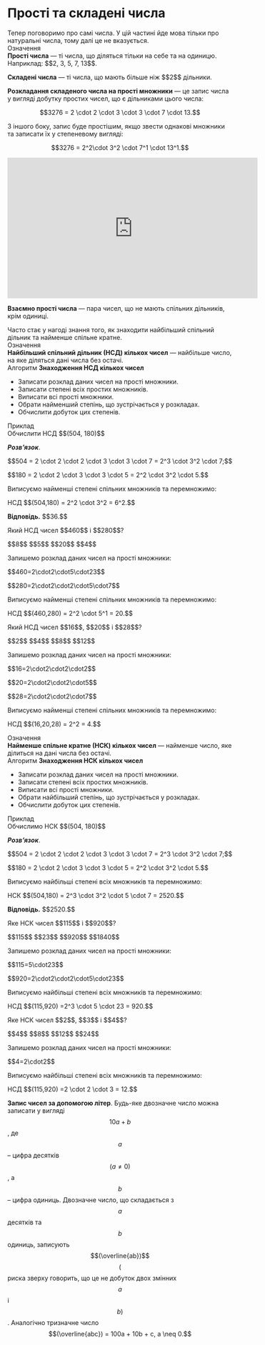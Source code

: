 # Простi та складенi числа

<div class="space">Тепер поговоримо про самi числа. У цiй частинi йде мова тiльки про натуральнi числа, тому далi це не вказується.</div>

<div class="space">
<div class="eoz-wrap">
<span class="eoz">Означення</span>
<div class="eoz-text">
<b>Простi числа</b> — тi числа, що дiляться тiльки на себе та на одиницю. Наприклад: $$2, 3, 5, 7, 13$$.
<p><b>Складенi числа</b> — тi числа, що мають бiльше нiж $$2$$ дiльники.</p>
</div>
</div>
</div>

<div class="space"><b>Розкладання складеного числа на простi множники</b> — це запис числа у виглядi добутку простих чисел, що є дiльниками цього числа:</div>

<p align="center">$$3276 = 2 \cdot 2 \cdot 3 \cdot 3 \cdot 7 \cdot 13.$$</p>

<div class="space">З iншого боку, запис буде простiшим, якщо звести однаковi множники та записати їх у степеневому виглядi:</div>

<p align="center">$$3276 = 2^2\cdot 3^2 \cdot 7^1 \cdot 13^1.$$</p>

<div class="fluidMedia">
<iframe align="center" width="560" height="315" src="https://www.youtube.com/embed/yX_KP2JlFg4" frameborder="0" allowfullscreen></iframe>
</div>
<div class="popup">
</div>

<div class="space"></div>

<b>Взаємно простi числа</b> — пара чисел, що не мають спiльних дiльникiв, крiм одиницi.

<div class="space">Часто стає у нагодi знання того, як знаходити найбiльший спiльний дiльник та найменше спiльне кратне.</div>

<div class="space">
<div class="eoz-wrap">
<span class="eoz">Означення</span>
<div class="eoz-text">
<b>Найбiльший спiльний дiльник (НСД) кiлькох чисел</b> — найбiльше число, на яке дiляться данi числа без остачi.
</div>
</div>
</div>

<div class="space">
<div class="alg-wrap">
<span class="alg">Алгоритм</span> <b>Знаходження НСД кiлькох чисел</b>
<div class="alg-text">
<ul>
<li>Записати розклад даних чисел на простi множники.</li>
<li>Записати степенi всiх простих множникiв.</li>
<li>Виписати всi простi множники.</li>
<li>Обрати найменший степiнь, що зустрiчається у розкладах.</li>
<li>Обчислити добуток цих степенiв.</li>
</ul>
</div>
</div>
</div>

<div class="space">
<div class="task-wrap">
<span class="task">Приклад</span>
<div class="task-text">
Обчислити НСД $$(504, 180)$$
<p>
<b><i>Розв’язок</i></b>.</p>
<p>
$$504 = 2 \cdot 2 \cdot 2 \cdot 3 \cdot 3 \cdot 7 = 2^3 \cdot 3^2 \cdot 7;$$</p>
<p>
$$180 = 2 \cdot 2 \cdot 3 \cdot 3 \cdot 5 = 2^2 \cdot 3^2 \cdot 5.$$</p>
<p>Виписуємо найменшi степенi спiльних множникiв та перемножимо:</p>
<p>НСД $$(504,180) = 2^2 \cdot 3^2 = 6^2.$$</p>
<b>Вiдповiдь.</b> $$36.$$
</div>
</div>
</div>

<quiz correctLabel="correct" incorrectLabel="incorrect" checkLabel="check">
    <question text="">
        <p>Який НСД чисел $$460$$ і $$280$$?</p>
        <answer>$$8$$</answer>
        <answer>$$5$$</answer>
        <answer correct>$$20$$</answer>
        <answer>$$4$$</answer>
    <explanation>
    <p>Запишемо розклад даних чисел на простi множники:</p>
    <p>$$460=2\cdot2\cdot5\cdot23$$</p>
    <p>$$280=2\cdot2\cdot2\cdot5\cdot7$$</p>
    <p>Виписуємо найменшi степенi спiльних множникiв та перемножимо:</p>
    <p>НСД $$(460,280) = 2^2 \cdot 5^1 = 20.$$</p>
    </explanation>
        </question>
     <question text="">
        <p>Який НСД чисел $$16$$, $$20$$ і $$28$$?</p>
        <answer>$$2$$</answer>
        <answer correct>$$4$$</answer>
        <answer>$$8$$</answer>
        <answer>$$12$$</answer>
    <explanation>
    <p>Запишемо розклад даних чисел на простi множники:</p>
    <p>$$16=2\cdot2\cdot2\cdot2$$</p>
    <p>$$20=2\cdot2\cdot2\cdot5$$</p>
    <p>$$28=2\cdot2\cdot2\cdot7$$</p>
    <p>Виписуємо найменшi степенi спiльних множникiв та перемножимо:</p>
    <p>НСД $$(16,20,28) = 2^2 = 4.$$</p>
    </explanation>
        </question>
</quiz>

<div class="space">
<div class="eoz-wrap">
<span class="eoz">Означення</span>
<div class="eoz-text">
<b>Найменше спiльне кратне (НСК) кiлькох чисел</b> — найменше число, яке дiлиться на данi числа без остачi.
</div>
</div>
</div>

<div class="space">
<div class="alg-wrap">
<span class="alg">Алгоритм</span> <b>Знаходження НСК кiлькох чисел</b>
<div class="alg-text">
<ul>
<li>Записати розклад даних чисел на простi множники.</li>
<li>Записати степенi всiх простих множникiв.</li>
<li>Виписати всi простi множники.</li>
<li>Обрати найбiльший степiнь, що зустрiчається у розкладах.</li>
<li>Обчислити добуток цих степенiв.</li>
</ul>
</div>
</div>
</div>

<div class="space">
<div class="task-wrap">
<span class="task">Приклад</span>
<div class="task-text">
Обчислимо НСК $$(504, 180)$$
<p>
<b><i>Розв’язок</i></b>.</p>
<p>
$$504 = 2 \cdot 2 \cdot 2 \cdot 3 \cdot 3 \cdot 7 = 2^3 \cdot 3^2 \cdot 7;$$</p>
<p>
$$180 = 2 \cdot 2 \cdot 3 \cdot 3 \cdot 5 = 2^2 \cdot 3^2 \cdot 5.$$</p>
<p>Виписуємо найбiльшi степенi всiх множникiв та перемножимо:</p>
<p>НСК $$(504,180) = 2^3 \cdot 3^2 \cdot 5 \cdot 7 = 2520.$$</p>
<b>Вiдповiдь.</b> $$2520.$$
</div>
</div>
</div>

<quiz correctLabel="correct" incorrectLabel="incorrect" checkLabel="check">
    <question text="">
        <p>Яке НСК чисел $$115$$ і $$920$$?</p>
        <answer>$$115$$</answer>
        <answer>$$23$$</answer>
        <answer correct>$$920$$</answer>
        <answer>$$1840$$</answer>
    <explanation>
    <p>Запишемо розклад даних чисел на простi множники:</p>
    <p>$$115=5\cdot23$$</p>
    <p>$$920=2\cdot2\cdot2\cdot5\cdot23$$</p>
    <p>Виписуємо найбiльшi степенi всiх множникiв та перемножимо:</p>
    <p>НСД $$(115,920) =2^3 \cdot 5 \cdot 23 = 920.$$</p>
    </explanation>
        </question>
    <question text="">
    <p>Яке НСК чисел $$2$$, $$3$$ і $$4$$?</p>
        <answer>$$4$$</answer>
        <answer>$$8$$</answer>
        <answer correct>$$12$$</answer>
        <answer>$$24$$</answer>
    <explanation>
    <p>Запишемо розклад даних чисел на простi множники:</p>
    <p>$$4=2\cdot2$$</p>
    <p>Виписуємо найбiльшi степенi всiх множникiв та перемножимо:</p>
    <p>НСД $$(115,920) =2 \cdot 2 \cdot 3 = 12.$$</p>
    </explanation>
        </question>
</quiz>

**Запис чисел за допомогою лiтер**. Будь-яке двозначне число можна записати у виглядi $$10a+b$$, де $$a$$ – цифра десяткiв $$(a\neq0)$$, а $$b$$ – цифра одиниць. Двозначне число, що складається з $$a$$ десяткiв та $$b$$ одиниць, записують $$(\overline{ab})$$ $$($$риска зверху говорить, що це не добуток двох змiнних $$a$$ i $$b)$$. Аналогiчно тризначне число $$(\overline{abc}) = 100a + 10b + c, a \neq 0.$$

